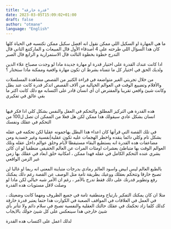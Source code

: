 ```yaml
---
title: "قدرة خارقة"
date: 2023-03-05T15:09:02+01:00
draft: false
author: "otmane"
language: "English"
---
```


ما هي المهارة او السكيل اللي ممكن نقول انه افضل سكيل ممكن تكتسبه في الحياة كلها
كان هدا السؤال اللي طرحته على 4 اصدقاء
الأول قال المبيعات و الماركتنغ التاني قال التدرج خطوة بخطوة التالت قال الاستمرارية و الرابع قال الصبر

ادا كانت عندك القدرة على اختيار قدرة او مهارة جديدة مادا لو وجدت مصباح علاء الدين ولديك الحق في اختيار كل ما تتمناه بشرط ان تكون مهارة واقعية وممكنة مادا ستختار ؟

من خلال تجربتي الغير متواضعة في قراءة الكتير من القصص مشاهدة المسلسلات والأفلام وتضييع الوقت في العوالم الخيالية من آلاف القصص اتدكر قدرة كانت عند بطل وكانت شيئ واقعي تقريبا والمفترض ان أي انسان قادر على اكتسابه مع دلك كانت اكتر ما بقي عالق في تفكيري
<br><br>

هده القدرة هي التركيز المطلق والتحكم في العقل والنفس بشكل كلي
ادا فكر فيها انسان بشكل عادي سيقولك هدا ممكن لكن هل فعلا من الممكن ان تصل ل100 من التحكم في عقلك ونفسك

في تلك القصة التي قرأتها كان اعداء هدا البطل يهاجمونه عقليا لكن تحكمه في عقله بشكل تام وكلي دائما ينقده واخطر الهجمات عليه تكون عقلية|نفسية وغير جسدية
ومن مضاعفات هده القدرة انه يستطيع البقاء مستيقظا لأيام وخلق عوالم داخل عقله وتلك العوالم الوقت بها متباطئ بعشرات اومئات المرات عن العالم الحقيقي
منطقيا لو ان كائن بشري عنده التحكم الكامل في عقله فهدا ممكن ، امكانية خلق ابعاد في عقلك بها زمن غير الزمن الواقعي

بالطبع العالم ليس ابيض واسود العالم رمادي بدرجات متباينة
المعنى انه ربما او غالبا لن تصبح خارقا وتتحكم بعقلك ووعيك بطريقة تامة متل الوصف عن القصة رغم دلك يمكنك رفع وتطوير قدرتك على دلك
فقط تدرج بالأمر ، رغم ان الأمر شبه خيالي لكن مادا لو وصلت لاقل مستويات هده القدرة

متلا ان كان يمكنك التفكير بارتياح ومنطقية تامة في جميع الظروف ومهما كانت وضعيتك ، في العمل في العلاقات في المواقف الصعبة في الكوارت هدا حتما يعتبر قدرة خارقة
كدلك كلما زاد تحكمك في عقلك حالتك العقلية والنفسية تصبح في سلام دائم ولا تتأتر بأي شيئ خارجي هدا سينعكس على كل شيئ حولك بالايجاب

لدلك اعمل على اكتساب هده القدرة
